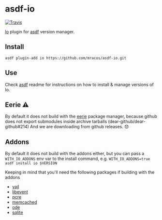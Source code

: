 # asdf-io

[![Travis](https://img.shields.io/travis/mracos/asdf-io.svg?style=flat-square)](https://travis-ci.org/mracos/asdf-io)

[Io](http://iolanguage.org/) plugin for [asdf](https://github.com/asdf-vm/asdf) version manager.

## Install

```
asdf plugin-add io https://github.com/mracos/asdf-io.git
```

## Use

Check [asdf](https://github.com/asdf-vm/asdf) readme for instructions on how to install & manage versions of Io.

## Eerie :warning:

By default it does not build with the [eerie](https://github.com/IoLanguage/eerie) package manager, because github does not export submodules inside archive tarballs (dear-github/dear-github#214)
And we are downloading from github releases. :disappointed:


## Addons
By default it does not build with the addons either, but you can pass a `WITH_IO_ADDONS` env var to the install command, e.g.
`WITH_IO_ADDONS=true asdf install io $VERSION`

Keeping in mind that you'll need the following packages if building with the addons
- [yajl](https://github.com/lloyd/yajl)
- [libevent](http://libevent.org/)
- [pcre](http://www.pcre.org/)
- [memcached](https://memcached.org/)
- [ode](http://www.ode.org/)
- [sqlite](http://www.sqlite.org/)
